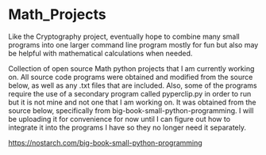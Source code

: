 # Math_Projects

Like the Cryptography project, eventually hope to combine many small programs into one larger command line program 
mostly for fun but also may be helpful with mathematical calculations when needed.

Collection of open source Math python projects that I am currently working on. All source code programs were
obtained and modified from the source below, as well as any .txt files that are included. Also, some of the 
programs require the use of a secondary program called pyperclip.py in order to run but it is not mine and not 
one that I am working on. It was obtained from the source below, specifically from big-book-small-python-programming. 
I will be uploading it for convenience for now until I can figure out how to integrate it into the programs I have 
so they no longer need it separately.



https://nostarch.com/big-book-small-python-programming
